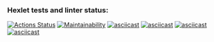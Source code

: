 ### Hexlet tests and linter status:
[![Actions Status](https://github.com/Autodidactus15/python-project-49/actions/workflows/hexlet-check.yml/badge.svg)](https://github.com/Autodidactus15/python-project-49/actions)
[![Maintainability](https://api.codeclimate.com/v1/badges/06b1a2871c9a446d5568/maintainability)](https://codeclimate.com/github/Autodidactus15/python-project-49/maintainability)
[![asciicast](https://asciinema.org/a/wOoi8w8qeark6j0ZmdMekuv3A.svg)](https://asciinema.org/a/wOoi8w8qeark6j0ZmdMekuv3A)
[![asciicast](https://asciinema.org/a/rCPFYYvrcgVGHnZzpLUqu4T72.svg)](https://asciinema.org/a/rCPFYYvrcgVGHnZzpLUqu4T72)
[![asciicast](https://asciinema.org/a/tD5qroMhdeZZm7PnqPvXHSqvv.svg)](https://asciinema.org/a/tD5qroMhdeZZm7PnqPvXHSqvv)
[![asciicast](https://asciinema.org/a/KktIwfkRxQOfyn5oKRpikfDgY.svg)](https://asciinema.org/a/KktIwfkRxQOfyn5oKRpikfDgY)
